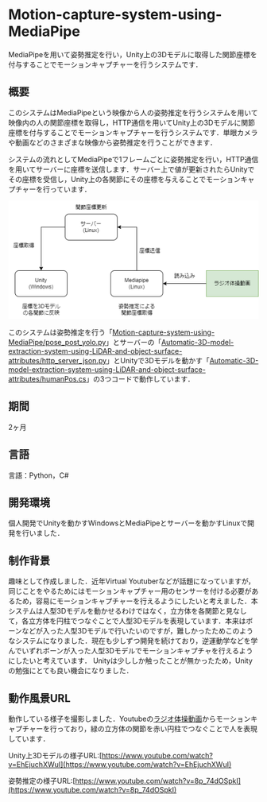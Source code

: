 # Motion-capture-system-using-MediaPipe

MediaPipeを用いて姿勢推定を行い，Unity上の3Dモデルに取得した関節座標を付与することでモーションキャプチャーを行うシステムです．

## 概要

このシステムはMediaPipeという映像から人の姿勢推定を行うシステムを用いて映像内の人の関節座標を取得し，HTTP通信を用いてUnity上の3Dモデルに関節座標を付与することでモーションキャプチャーを行うシステムです．単眼カメラや動画などのさまざまな映像から姿勢推定を行うことができます．


システムの流れとしてMediaPipeで1フレームごとに姿勢推定を行い，HTTP通信を用いてサーバーに座標を送信します．サーバー上で値が更新されたらUnityでその座標を受信し，Unity上の各関節にその座標を与えることでモーションキャプチャーを行っています．

![エラー](image/abstract.png)

このシステムは姿勢推定を行う「[Motion-capture-system-using-MediaPipe/pose_post_yolo.py](https://github.com/TasitenREL/Motion-capture-system-using-MediaPipe/blob/main/pose_post_yolo.py)」とサーバーの「[Automatic-3D-model-extraction-system-using-LiDAR-and-object-surface-attributes/http_server_json.py](https://github.com/TasitenREL/Motion-capture-system-using-MediaPipe/blob/main/http_server_json.py)」とUnityで3Dモデルを動かす「[Automatic-3D-model-extraction-system-using-LiDAR-and-object-surface-attributes/humanPos.cs](https://github.com/TasitenREL/Motion-capture-system-using-MediaPipe/blob/main/humanPos.cs)」の3つコードで動作しています．

## 期間
2ヶ月

## 言語
言語：Python，C#

## 開発環境
個人開発でUnityを動かすWindowsとMediaPipeとサーバーを動かすLinuxで開発を行いました．

## 制作背景
趣味として作成しました．近年Virtual Youtuberなどが話題になっていますが，同じことをやるためにはモーションキャプチャー用のセンサーを付ける必要があるため，容易にモーションキャプチャーを行えるようにしたいと考えました．本システムは人型3Dモデルを動かせるわけではなく，立方体を各関節と見なして，各立方体を円柱でつなぐことで人型3Dモデルを表現しています．本来はボーンなどが入った人型3Dモデルで行いたいのですが，難しかったためこのようなシステムになりました．現在も少しずつ開発を続けており，逆運動学などを学んでいずれボーンが入った人型3Dモデルでモーションキャプチャを行えるようにしたいと考えています．
Unityは少ししか触ったことが無かったため，Unityの勉強にとても良い機会になりました．

## 動作風景URL
動作している様子を撮影しました．Youtubeの[ラジオ体操動画](https://www.youtube.com/watch?v=yQ7Oo9IUN7s)からモーションキャプチャーを行っており，緑の立方体の関節を赤い円柱でつなぐことで人を表現しています．

Unity上3Dモデルの様子URL:[https://www.youtube.com/watch?v=EhEjuchXWuI](https://www.youtube.com/watch?v=EhEjuchXWuI)

姿勢推定の様子URL:[https://www.youtube.com/watch?v=8p_74dOSpkI](https://www.youtube.com/watch?v=8p_74dOSpkI)
